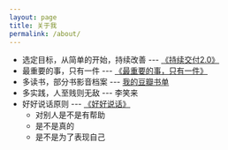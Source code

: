 ```yaml
---
layout: page
title: 关于我
permalink: /about/
---
```


* 选定目标，从简单的开始，持续改善 --- [《持续交付2.0》](https://book.douban.com/subject/30419555/)
* 最重要的事，只有一件 --- [《最重要的事，只有一件》](https://book.douban.com/subject/26656532/)
* 多读书，部分书影音档案 --- [我的豆瓣书单](https://www.douban.com/people/gaimanjing/doulists/all)
* 多实践，人至贱则无敌 --- 李笑来
* 好好说话原则 --- [《好好说话》](https://book.douban.com/subject/26948148/)
	* 对别人是不是有帮助
	* 是不是真的
	* 是不是为了表现自己 



[jekyll-organization]: https://github.com/jekyll

